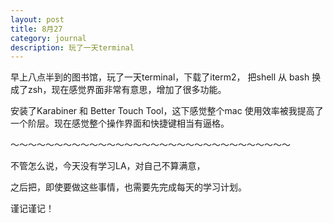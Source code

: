 ```yaml
---
layout: post
title: 8月27
category: journal 
description: 玩了一天terminal
---
```


早上八点半到的图书馆，玩了一天terminal，下载了iterm2， 把shell 从 bash 换成了zsh，现在感觉界面非常有意思，增加了很多功能。

安装了Karabiner 和 Better Touch Tool，这下感觉整个mac 使用效率被我提高了一个阶层。现在感觉整个操作界面和快捷键相当有逼格。

～～～～～～～～～～～～～～～～～～～～～～～～～～～～～～～～

不管怎么说，今天没有学习LA，对自己不算满意，

之后把，即使要做这些事情，也需要先完成每天的学习计划。

谨记谨记！



